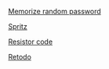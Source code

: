 [Memorize random password](https://benshayden.github.io/github/pwtrain.html)

[Spritz](https://benshayden.github.io/github/spritz.html)

[Resistor code](https://benshayden.github.io/github/resistors.html)

[Retodo](https://benshayden.github.io/github/retodo.html)

